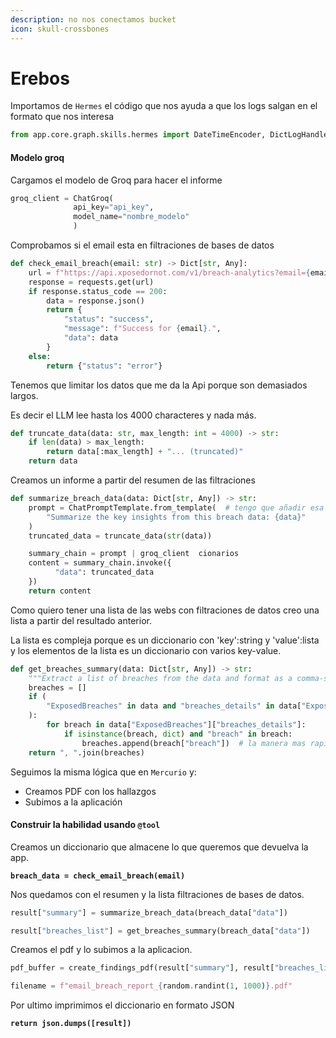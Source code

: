 ```yaml
---
description: no nos conectamos bucket
icon: skull-crossbones
---
```


# Erebos

Importamos de `Hermes` el código que nos ayuda a que los logs salgan en el formato que nos interesa

```python
from app.core.graph.skills.hermes import DateTimeEncoder, DictLogHandler
```

#### Modelo groq

Cargamos el modelo de Groq para hacer el informe

```python
groq_client = ChatGroq(
              api_key="api_key", 
              model_name="nombre_modelo"
              )
```

Comprobamos si el email esta en filtraciones de bases de datos

```python
def check_email_breach(email: str) -> Dict[str, Any]:
    url = f"https://api.xposedornot.com/v1/breach-analytics?email={email}"
    response = requests.get(url)
    if response.status_code == 200:
        data = response.json()
        return {
            "status": "success",
            "message": f"Success for {email}.",
            "data": data
        }
    else:
        return {"status": "error"}
```

Tenemos que limitar los datos que me da la Api porque son demasiados largos.

Es decir el LLM lee hasta los 4000 characteres y nada más.

```python
def truncate_data(data: str, max_length: int = 4000) -> str:  
    if len(data) > max_length:
        return data[:max_length] + "... (truncated)" 
    return data
```

Creamos un informe a partir del resumen de las filtraciones

```python
def summarize_breach_data(data: Dict[str, Any]) -> str:
    prompt = ChatPromptTemplate.from_template(  # tengo que añadir esa clase para añadir todos esos mensajes
        "Summarize the key insights from this breach data: {data}"
    )
    truncated_data = truncate_data(str(data))

    summary_chain = prompt | groq_client  cionarios
    content = summary_chain.invoke({
          "data": truncated_data
    }) 
    return content
```

Como quiero tener una lista de las webs con filtraciones de datos creo una lista a partir del resultado anterior.

La lista es compleja porque es un diccionario con 'key':string y 'value':lista y los elementos de la lista es un diccionario con varios key-value.

```python
def get_breaches_summary(data: Dict[str, Any]) -> str:
    """Extract a list of breaches from the data and format as a comma-separated string."""
    breaches = []
    if (
        "ExposedBreaches" in data and "breaches_details" in data["ExposedBreaches"]
    ):  
        for breach in data["ExposedBreaches"]["breaches_details"]:
            if isinstance(breach, dict) and "breach" in breach:
                breaches.append(breach["breach"])  # la manera mas rapida es almacenar resultados en lista
    return ", ".join(breaches)
```

Seguimos la misma lógica que en `Mercurio` y:

* Creamos PDF con los hallazgos
* Subimos a la aplicación&#x20;

#### Construir la habilidad usando `@tool`

Creamos un diccionario que almacene lo que queremos que devuelva la app.

<pre><code><strong>breach_data = check_email_breach(email)
</strong></code></pre>

Nos quedamos con el resumen y la lista filtraciones de bases de datos.&#x20;

```python
result["summary"] = summarize_breach_data(breach_data["data"])

result["breaches_list"] = get_breaches_summary(breach_data["data"])
```

Creamos el pdf y lo subimos a la aplicacion.&#x20;

```python
pdf_buffer = create_findings_pdf(result["summary"], result["breaches_list"])

filename = f"email_breach_report_{random.randint(1, 1000)}.pdf"
```

Por ultimo imprimimos el diccionario en formato JSON

<pre class="language-python"><code class="lang-python"><strong>return json.dumps([result])
</strong></code></pre>
